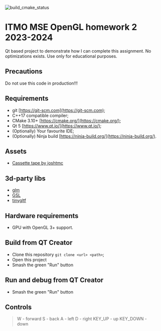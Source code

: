 ![build_cmake_status](https://github.com/sadads1337/mse-gl-hw-template/actions/workflows/build_cmake.yml/badge.svg)

# ITMO MSE OpenGL homework 2 2023-2024

Qt based project to demonstrate how I can complete this assignment.
No optimizations exists. Use only for educational purposes.

## Precautions

Do not use this code in production!!!

## Requirements

- git [https://git-scm.com](https://git-scm.com);
- C++17 compatible compiler;
- CMake 3.10+ [https://cmake.org/](https://cmake.org/);
- Qt 5 [https://www.qt.io/](https://www.qt.io/);
- (Optionally) Your favourite IDE;
- (Optionally) Ninja build [https://ninja-build.org/](https://ninja-build.org/).

## Assets

- [Cassette tape by joshtmc](https://sketchfab.com/3d-models/cassette-tape-4613411c569d4185a2e07f31b1bf9e49#download)

## 3d-party libs

- [glm](https://github.com/g-truc/glm)
- [GSL](https://github.com/microsoft/GSL)
- [tinygltf](https://github.com/syoyo/tinygltf)

## Hardware requirements

- GPU with OpenGL 3+ support.

## Build from QT Creator

- Clone this repository `git clone <url> <path>`;
- Open this project
- Smash the green "Run" button

## Run and debug from QT Creator

- Smash the green "Run" button

## Controls

> W - forward
> S - back
> A - left
> D - right
> KEY_UP - up
> KEY_DOWN - down
